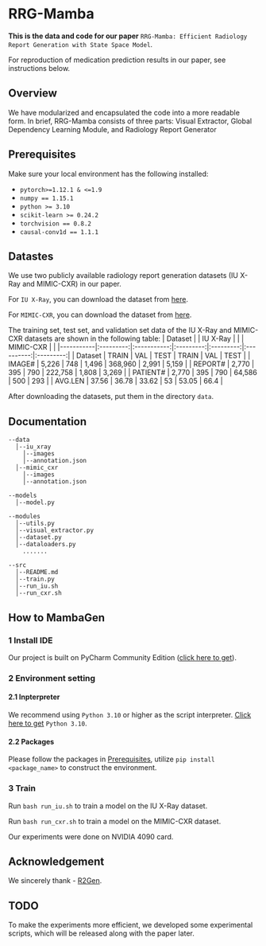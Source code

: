 # RRG-Mamba
**This is the data and code for our paper** `RRG-Mamba: Efficient Radiology
Report Generation with State Space Model`.

For reproduction of medication prediction results in our paper, see instructions below.

## Overview
We have modularized and encapsulated the code into a more readable form. In brief, RRG-Mamba consists of three parts: Visual Extractor, Global Dependency Learning Module, and Radiology Report Generator
## Prerequisites

Make sure your local environment has the following installed:

* `pytorch>=1.12.1 & <=1.9`
* `numpy == 1.15.1`
* `python >= 3.10`
* `scikit-learn >= 0.24.2`
* `torchvision == 0.8.2`
* `causal-conv1d == 1.1.1`

## Datastes

We use two publicly available radiology report generation datasets (IU X-Ray and MIMIC-CXR) in our paper.

For `IU X-Ray`, you can download the dataset from [here](https://openi.nlm.nih.gov/faq).

For `MIMIC-CXR`, you can download the dataset from [here](https://physionet.org/content/mimic-cxr/2.0.0/).

The training set, test set, and validation set data of the IU X-Ray and MIMIC-CXR datasets are shown in the following table:
| Dataset   |           | IU X-Ray    |           |           | MIMIC-CXR  |           |
|-----------|:---------:|:-----------:|:---------:|:---------:|:----------:|:---------:|
| Dataset   |  TRAIN    |     VAL     |   TEST    |   TRAIN   |    VAL     |   TEST    |
| IMAGE#    |  5,226    |     748     |   1,496   |  368,960  |   2,991    |   5,159   |
| REPORT#   |  2,770    |     395     |    790    |  222,758  |   1,808    |   3,269   |
| PATIENT#  |  2,770    |     395     |    790    |  64,586   |    500     |    293    |
| AVG.LEN   |  37.56    |    36.78    |   33.62   |   53      |   53.05    |   66.4    |


After downloading the datasets, put them in the directory `data`.

## Documentation

```
--data
  │--iu_xray
    │--images
    │--annotation.json
  │--mimic_cxr
    │--images
    │--annotation.json
  
--models
  │--model.py

--modules
  │--utils.py
  │--visual_extractor.py
  │--dataset.py
  │--dataloaders.py
    .......
  
--src
  │--README.md
  │--train.py
  │--run_iu.sh
  │--run_cxr.sh  
```

## How to MambaGen

### 1 Install IDE 

Our project is built on PyCharm Community Edition ([click here to get](https://www.jetbrains.com/products/compare/?product=pycharm-ce&product=pycharm)).

### 2 Environment setting
#### 2.1 Inpterpreter 
We recommend using `Python 3.10` or higher as the script interpreter. [Click here to get](https://www.python.org/downloads/release/python-3110/) `Python 3.10`. 
#### 2.2 Packages
Please follow the packages in [Prerequisites](#prerequisites), utilize `pip install <package_name>` to construct the environment.
### 3 Train
Run `bash run_iu.sh` to train a model on the IU X-Ray dataset.

Run `bash run_cxr.sh` to train a model on the MIMIC-CXR dataset.


Our experiments were done on NVIDIA 4090 card.

## Acknowledgement
We sincerely thank - [R2Gen](https://github.com/cuhksz-nlp/R2Gen).

## TODO

To make the experiments more efficient, we developed some experimental scripts, which will be released along with the paper later.
